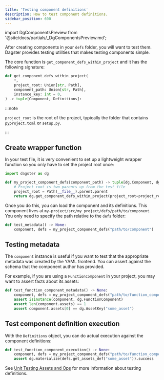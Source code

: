 ```yaml
---
title: 'Testing component definitions'
description: How to test component definitions.
sidebar_position: 600
---
```


import DgComponentsPreview from '@site/docs/partials/\_DgComponentsPreview.md';

<DgComponentsPreview />

After creating components in your `defs` folder, you will want to test them. Dagster provides testing utilities that makes testing components simple.

The core function is `get_component_defs_within_project` and it has the following signature:

```python
def get_component_defs_within_project(
    *,
    project_root: Union[str, Path],
    component_path: Union[str, Path],
    instance_key: int = 0,
) -> tuple[Component, Definitions]:
```

:::note

`project_root` is the root of the project, typically the folder that contains `pyproject.toml` or `setup.py`. 

:::

## Create wrapper function

In your test file, it is very convenient to set up a lightweight wrapper function so you only have to set the project root once:

```python title="my-project/tests/my_test.py"
import dagster as dg

def my_project_component_defs(component_path) -> tuple[dg.Component, dg.Definitions]:
    # Project root is two parents up from the test file 
    project_root = Path(__file__).parent.parent
    return dg.get_component_defs_within_project(project_root=project_root, component_path=component_path)
```

Once you do this, you can load the component and its definitions. This component lives at `my-project/src/my_project/defs/path/to/component`. You only need to specify the path relative to the `defs` folder:

```python title="my-project/tests/my_test.py"
def test_metadata() -> None:
    component, defs = my_project_component_defs("path/to/component")
```

## Testing metadata

The `component` instance is useful if you want to test that the appropriate metadata was created by the YAML frontend. You can assert against the schema that the component author has provided. 

For example, if you are using a `FunctionComponent` in your project, you may want to assert facts about its assets:

```python title="my-project/tests/my_test.py"
def test_function_component_metadata() -> None:
    component, defs = my_project_component_defs("path/to/function_component")
    assert isinstance(component, dg.FunctionComponent)
    assert len(component.assets) == 1
    assert component.assets[0] == dg.AssetKey("some_asset")
```

## Test component definition execution

With the `Definitions` object, you can do actual execution against the component definitions:

```python title="my-project/tests/my_test.py"
def test_function_component_execution() -> None:
    component, defs = my_project_component_defs("path/to/function_component")
    assert dg.materialize(defs.get_assets_def("some_asset")).success
```

See [Unit Testing Assets and Ops](https://docs.dagster.io/guides/test/unit-testing-assets-and-ops) for more information about testing definitions.